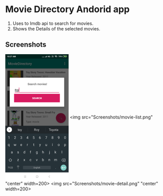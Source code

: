 # Movie Directory Andorid app

1. Uses to Imdb api to search for movies.
1. Shows the Details of the selected movies.

## Screenshots

<img src="Screenshots/search-dialog.png" align="center" width=200> <img src="Screenshots/movie-list.png" "center" width=200> <img src="Screenshots/movie-detail.png" "center" width=200>
